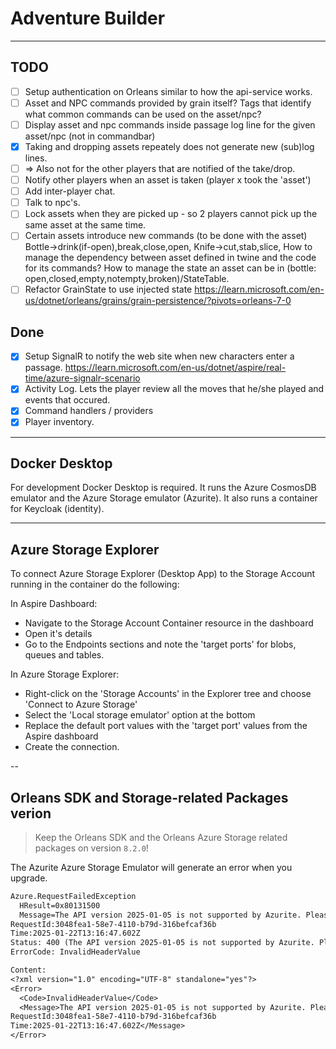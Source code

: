 # Adventure Builder

--- 

## TODO

- [ ] Setup authentication on Orleans similar to how the api-service works.
- [ ] Asset and NPC commands provided by grain itself?
  Tags that identify what common commands can be used on the asset/npc?
- [ ] Display asset and npc commands inside passage log line for the given asset/npc (not in commandbar)
- [x] Taking and dropping assets repeately does not generate new (sub)log lines.
- [ ] => Also not for the other players that are notified of the take/drop.
- [ ] Notify other players when an asset is taken (player x took the 'asset')
- [ ] Add inter-player chat.
- [ ] Talk to npc's.
- [ ] Lock assets when they are picked up - so 2 players cannot pick up the same asset at the same time.
- [ ] Certain assets introduce new commands (to be done with the asset)
  Bottle->drink(if-open),break,close,open, Knife->cut,stab,slice, 
  How to manage the dependency between asset defined in twine and the code for its commands?
  How to manage the state an asset can be in (bottle: open,closed,empty,notempty,broken)/StateTable.
- [ ] Refactor GrainState to use injected state https://learn.microsoft.com/en-us/dotnet/orleans/grains/grain-persistence/?pivots=orleans-7-0

## Done

- [x] Setup SignalR to notify the web site when new characters enter a passage.
  https://learn.microsoft.com/en-us/dotnet/aspire/real-time/azure-signalr-scenario
- [x] Activity Log. Lets the player review all the moves that he/she played and events that occured.
- [x] Command handlers / providers
- [x] Player inventory.

---

## Docker Desktop

For development Docker Desktop is required.
It runs the Azure CosmosDB emulator and the Azure Storage emulator (Azurite).
It also runs a container for Keycloak (identity).

---

## Azure Storage Explorer

To connect Azure Storage Explorer (Desktop App) to the Storage Account running in the container do the following:

In Aspire Dashboard:
- Navigate to the Storage Account Container resource in the dashboard
- Open it's details
- Go to the Endpoints sections and note the 'target ports' for blobs, queues and tables.

In Azure Storage Explorer:
- Right-click on the 'Storage Accounts' in the Explorer tree and choose 'Connect to Azure Storage'
- Select the 'Local storage emulator' option at the bottom
- Replace the default port values with the 'target port' values from the Aspire dashboard
- Create the connection.

--

## Orleans SDK and Storage-related Packages verion

> Keep the Orleans SDK and the Orleans Azure Storage related packages on version `8.2.0`!

The Azurite Azure Storage Emulator will generate an error when you upgrade.

```txt
Azure.RequestFailedException
  HResult=0x80131500
  Message=The API version 2025-01-05 is not supported by Azurite. Please upgrade Azurite to latest version and retry. If you are using Azurite in Visual Studio, please check you have installed latest Visual Studio patch. Azurite command line parameter "--skipApiVersionCheck" or Visual Studio Code configuration "Skip Api Version Check" can skip this error. 
RequestId:3048fea1-58e7-4110-b79d-316befcaf36b
Time:2025-01-22T13:16:47.602Z
Status: 400 (The API version 2025-01-05 is not supported by Azurite. Please upgrade Azurite to latest version and retry. If you are using Azurite in Visual Studio, please check you have installed latest Visual Studio patch. Azurite command line parameter "--skipApiVersionCheck" or Visual Studio Code configuration "Skip Api Version Check" can skip this error. )
ErrorCode: InvalidHeaderValue

Content:
<?xml version="1.0" encoding="UTF-8" standalone="yes"?>
<Error>
  <Code>InvalidHeaderValue</Code>
  <Message>The API version 2025-01-05 is not supported by Azurite. Please upgrade Azurite to latest version and retry. If you are using Azurite in Visual Studio, please check you have installed latest Visual Studio patch. Azurite command line parameter "--skipApiVersionCheck" or Visual Studio Code configuration "Skip Api Version Check" can skip this error. 
RequestId:3048fea1-58e7-4110-b79d-316befcaf36b
Time:2025-01-22T13:16:47.602Z</Message>
</Error>
```